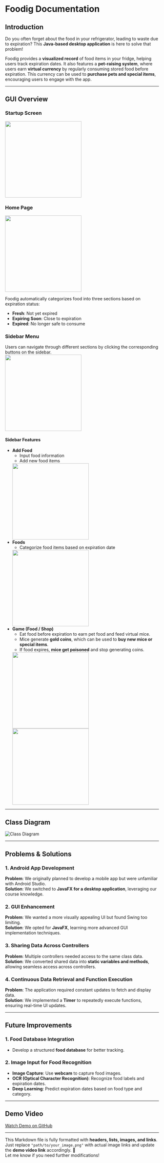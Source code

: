 # **Foodig Documentation**  

## **Introduction**  
Do you often forget about the food in your refrigerator, leading to waste due to expiration? This **Java-based desktop application** is here to solve that problem!  

Foodig provides a **visualized record** of food items in your fridge, helping users track expiration dates. It also features a **pet-raising system**, where users earn **virtual currency** by regularly consuming stored food before expiration. This currency can be used to **purchase pets and special items**, encouraging users to engage with the app.  

---

## **GUI Overview**  

### **Startup Screen**  
<img src="https://github.com/yensha/Foodig/blob/main/Img&video/%E8%9E%A2%E5%B9%95%E6%93%B7%E5%8F%96%E7%95%AB%E9%9D%A2%202024-06-05%20063257.png?raw=true" width="250">

### **Home Page**
<img src="https://github.com/yensha/Foodig/blob/main/Img&video/%E8%9E%A2%E5%B9%95%E6%93%B7%E5%8F%96%E7%95%AB%E9%9D%A2%202024-06-05%20063241.png?raw=true" width="250">

Foodig automatically categorizes food into three sections based on expiration status:  
- **Fresh**: Not yet expired  
- **Expiring Soon**: Close to expiration  
- **Expired**: No longer safe to consume  

### **Sidebar Menu**  
Users can navigate through different sections by clicking the corresponding buttons on the sidebar.  
<img src="https://github.com/yensha/Foodig/blob/main/Img&video/%E8%9E%A2%E5%B9%95%E6%93%B7%E5%8F%96%E7%95%AB%E9%9D%A2%202024-06-05%20063310.png?raw=true" width="250">

#### **Sidebar Features**  
- **Add Food**  
  - Input food information  
  - Add new food items
  <img src="https://github.com/yensha/Foodig/blob/main/Img&video/%E8%9E%A2%E5%B9%95%E6%93%B7%E5%8F%96%E7%95%AB%E9%9D%A2%202024-06-05%20063024.png?raw=true" width="250">
- **Foods**  
  - Categorize food items based on expiration date
  <img src="https://github.com/yensha/Foodig/blob/main/Img&video/%E8%9E%A2%E5%B9%95%E6%93%B7%E5%8F%96%E7%95%AB%E9%9D%A2%202024-06-05%20021832.png?raw=true" width="250">
- **Game (Food / Shop)**  
  - Eat food before expiration to earn pet food and feed virtual mice.  
  - Mice generate **gold coins**, which can be used to **buy new mice or special items**.  
  - If food expires, **mice get poisoned** and stop generating coins.  
  <img src="https://github.com/yensha/Foodig/blob/main/Img&video/%E8%9E%A2%E5%B9%95%E6%93%B7%E5%8F%96%E7%95%AB%E9%9D%A2%202024-06-05%20063436.png?raw=true" width="250">
  <img src="https://github.com/yensha/Foodig/blob/main/Img&video/%E8%9E%A2%E5%B9%95%E6%93%B7%E5%8F%96%E7%95%AB%E9%9D%A2%202024-06-05%20063506.png?raw=true" width="250">
---

## **Class Diagram**  
![Class Diagram](https://github.com/yensha/Foodig/blob/main/Img&video/%E8%9E%A2%E5%B9%95%E6%93%B7%E5%8F%96%E7%95%AB%E9%9D%A2%202025-02-08%20012429.png?raw=true)

---

## **Problems & Solutions**  

### **1. Android App Development**  
**Problem**: We originally planned to develop a mobile app but were unfamiliar with Android Studio.  
**Solution**: We switched to **JavaFX for a desktop application**, leveraging our course knowledge.  

### **2. GUI Enhancement**  
**Problem**: We wanted a more visually appealing UI but found Swing too limiting.  
**Solution**: We opted for **JavaFX**, learning more advanced GUI implementation techniques.  

### **3. Sharing Data Across Controllers**  
**Problem**: Multiple controllers needed access to the same class data.  
**Solution**: We converted shared data into **static variables and methods**, allowing seamless access across controllers.  

### **4. Continuous Data Retrieval and Function Execution**  
**Problem**: The application required constant updates to fetch and display data.  
**Solution**: We implemented a **Timer** to repeatedly execute functions, ensuring real-time UI updates.  

---

## **Future Improvements**  

### **1. Food Database Integration**  
- Develop a structured **food database** for better tracking.  

### **2. Image Input for Food Recognition**  
- **Image Capture**: Use **webcam** to capture food images.  
- **OCR (Optical Character Recognition)**: Recognize food labels and expiration dates.  
- **Deep Learning**: Predict expiration dates based on food type and category.  

---

## **Demo Video**  
[Watch Demo on GitHub](https://youtube.com/shorts/yveLIEXB4uA?feature=share)

---

This Markdown file is fully formatted with **headers, lists, images, and links**.  
Just replace `"path/to/your_image.png"` with actual image links and update the **demo video link** accordingly. 🚀  
Let me know if you need further modifications!
